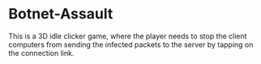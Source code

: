 # Botnet-Assault
This is a 3D idle clicker game, where the player needs to stop the client computers from sending the infected packets to the server by tapping on the connection link.

